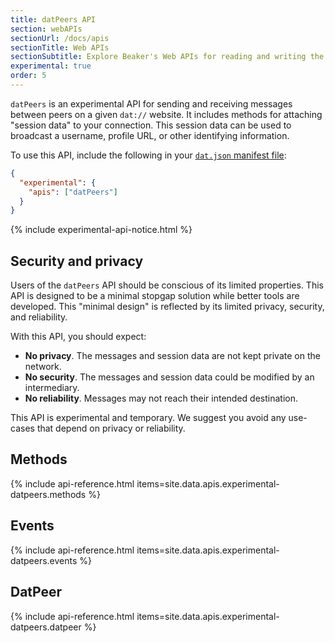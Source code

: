 ```yaml
---
title: datPeers API
section: webAPIs
sectionUrl: /docs/apis
sectionTitle: Web APIs
sectionSubtitle: Explore Beaker's Web APIs for reading and writing the peer-to-peer filesystem
experimental: true
order: 5
---
```


`datPeers` is an experimental API for sending and receiving messages between peers on a given `dat://` website. It includes methods for attaching "session data" to your connection. This session data can be used to broadcast a username, profile URL, or other identifying information.

To use this API, include the following in your <a href="/docs/apis/manifest"><code>dat.json</code> manifest file</a>:

```json
{
  "experimental": {
    "apis": ["datPeers"]
  }
}
```

{% include experimental-api-notice.html %}

## Security and privacy

Users of the `datPeers` API should be conscious of its limited properties. This API is designed to be a minimal stopgap solution while better tools are developed. This "minimal design" is reflected by its limited privacy, security, and reliability.

With this API, you should expect:

 - **No privacy**. The messages and session data are not kept private on the network.
 - **No security**. The messages and session data could be modified by an intermediary.
 - **No reliability**. Messages may not reach their intended destination.

This API is experimental and temporary. We suggest you avoid any use-cases that depend on privacy or reliability.

## Methods

{% include api-reference.html items=site.data.apis.experimental-datpeers.methods %}

## Events

{% include api-reference.html items=site.data.apis.experimental-datpeers.events %}

## DatPeer

{% include api-reference.html items=site.data.apis.experimental-datpeers.datpeer %}